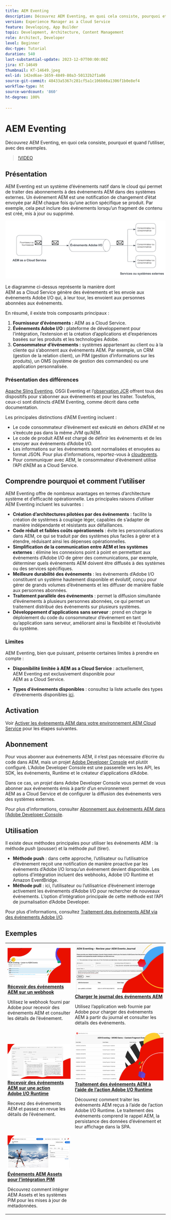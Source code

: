```yaml
---
title: AEM Eventing
description: Découvrez AEM Eventing, en quoi cela consiste, pourquoi et quand l’utiliser, avec des exemples.
version: Experience Manager as a Cloud Service
feature: Developing, App Builder
topic: Development, Architecture, Content Management
role: Architect, Developer
level: Beginner
doc-type: Tutorial
duration: 540
last-substantial-update: 2023-12-07T00:00:00Z
jira: KT-14649
thumbnail: KT-14649.jpeg
exl-id: 142ed6ae-1659-4849-80a3-50132b2f1a86
source-git-commit: 48433a5367c281cf5a1c106b08a1306f1b0e8ef4
workflow-type: ht
source-wordcount: '860'
ht-degree: 100%

---
```


# AEM Eventing

Découvrez AEM Eventing, en quoi cela consiste, pourquoi et quand l’utiliser, avec des exemples.

>[!VIDEO](https://video.tv.adobe.com/v/3426686?quality=12&learn=on)

## Présentation

AEM Eventing est un système d’événements natif dans le cloud qui permet de traiter des abonnements à des événements AEM dans des systèmes externes. Un événement AEM est une notification de changement d’état envoyée par AEM chaque fois qu’une action spécifique se produit. Par exemple, cela peut inclure des événements lorsqu’un fragment de contenu est créé, mis à jour ou supprimé.

![AEM Eventing](./assets/aem-eventing.png)

Le diagramme ci-dessus représente la manière dont AEM as a Cloud Service génère des événements et les envoie aux événements Adobe I/O qui, à leur tour, les envoient aux personnes abonnées aux événements.

En résumé, il existe trois composants principaux :

1. **Fournisseur d’événements :** AEM as a Cloud Service.
1. **Événements Adobe I/O :** plateforme de développement pour l’intégration, l’extension et la création d’applications et d’expériences basées sur les produits et les technologies Adobe.
1. **Consommateur d’événements :** systèmes appartenant au client ou à la cliente qui s’abonnent aux événements AEM. Par exemple, un CRM (gestion de la relation client), un PIM (gestion d’informations sur les produits), un OMS (système de gestion des commandes) ou une application personnalisée.

### Présentation des différences

[Apache Sling Eventing](https://sling.apache.org/documentation/bundles/apache-sling-eventing-and-job-handling.html), OSGi Eventing et l’[observation JCR](https://jackrabbit.apache.org/oak/docs/features/observation.html) offrent tous des dispositifs pour s’abonner aux événements et pour les traiter. Toutefois, ceux-ci sont distincts d’AEM Eventing, comme décrit dans cette documentation.

Les principales distinctions d’AEM Eventing incluent :

- Le code consommateur d’événement est exécuté en dehors d’AEM et ne s’exécute pas dans la même JVM qu’AEM.
- Le code de produit AEM est chargé de définir les événements et de les envoyer aux événements d’Adobe I/O.
- Les informations sur les événements sont normalisées et envoyées au format JSON. Pour plus d’informations, reportez-vous à [cloudevents](https://cloudevents.io/).
- Pour communiquer avec AEM, le consommateur d’événement utilise l’API d’AEM as a Cloud Service.


## Comprendre pourquoi et comment l’utiliser

AEM Eventing offre de nombreux avantages en termes d’architecture système et d’efficacité opérationnelle. Les principales raisons d’utiliser AEM Eventing incluent les suivantes :

- **Création d’architectures pilotées par des événements** : facilite la création de systèmes à couplage léger, capables de s’adapter de manière indépendante et résistants aux défaillances.
- **Code réduit et faibles coûts opérationnels** : évite les personnalisations dans AEM, ce qui se traduit par des systèmes plus faciles à gérer et à étendre, réduisant ainsi les dépenses opérationnelles.
- **Simplification de la communication entre AEM et les systèmes externes** : élimine les connexions point à point en permettant aux événements d’Adobe I/O de gérer des communications, par exemple, déterminer quels événements AEM doivent être diffusés à des systèmes ou des services spécifiques.
- **Meilleure durabilité des événements** : les événements d’Adobe I/O constituent un système hautement disponible et évolutif, conçu pour gérer de grands volumes d’événements et les diffuser de manière fiable aux personnes abonnées.
- **Traitement parallèle des événements** : permet la diffusion simultanée d’événements à plusieurs personnes abonnées, ce qui permet un traitement distribué des événements sur plusieurs systèmes.
- **Développement d’applications sans serveur** : prend en charge le déploiement du code du consommateur d’événement en tant qu’application sans serveur, améliorant ainsi la flexibilité et l’évolutivité du système.

### Limites

AEM Eventing, bien que puissant, présente certaines limites à prendre en compte :

- **Disponibilité limitée à AEM as a Cloud Service** : actuellement, AEM Eventing est exclusivement disponible pour AEM as a Cloud Service.

- **Types d’événements disponibles** : consultez la liste actuelle des types d’événements disponibles [ici](https://developer.adobe.com/experience-cloud/experience-manager-apis/guides/events/#available-event-types).

## Activation

Voir [Activer les événements AEM dans votre environnement AEM Cloud Service](https://developer.adobe.com/experience-cloud/experience-manager-apis/guides/events/#enable-aem-events-on-your-aem-cloud-service-environment) pour les étapes suivantes.

## Abonnement

Pour vous abonner aux événements AEM, il n’est pas nécessaire d’écrire du code dans AEM, mais un projet [Adobe Developer Console](https://developer.adobe.com/) est plutôt configuré. L’Adobe Developer Console est une passerelle vers les API, les SDK, les événements, Runtime et le créateur d’applications d’Adobe.

Dans ce cas, un _projet_ dans Adobe Developer Console vous permet de vous abonner aux événements émis à partir d’un environnement AEM as a Cloud Service et de configurer la diffusion des événements vers des systèmes externes.

Pour plus d’informations, consulter [Abonnement aux événements AEM dans l’Adobe Developer Console](https://developer.adobe.com/experience-cloud/experience-manager-apis/guides/events/#how-to-subscribe-to-aem-events-in-the-adobe-developer-console).

## Utilisation

Il existe deux méthodes principales pour utiliser les événements AEM : la méthode _push_ (pousser) et la méthode _pull_ (tirer).

- **Méthode push** : dans cette approche, l’utilisateur ou l’utilisatrice d’événement reçoit une notification de manière proactive par les événements d’Adobe I/O lorsqu’un événement devient disponible. Les options d’intégration incluent des webhooks, Adobe I/O Runtime et Amazon EventBridge.
- **Méthode pull** : ici, l’utilisateur ou l’utilisatrice d’événement interroge activement les événements d’Adobe I/O pour rechercher de nouveaux événements. L’option d’intégration principale de cette méthode est l’API de journalisation d’Adobe Developer.

Pour plus d’informations, consultez [Traitement des événements AEM via des événements Adobe I/O](https://developer.adobe.com/experience-cloud/experience-manager-apis/guides/events/#aem-events-processing-via-adobe-io).

## Exemples

<table>
  <tr>
    <td>
        <a  href="./examples/webhook.md"><img alt="Récevoir des événements AEM sur un webhook" src="./assets/examples/webhook/webhook-example.png"/></a>
        <div><strong><a href="./examples/webhook.md">Récevoir des événements AEM sur un webhook</a></strong></div>
        <p>
          Utilisez le webhook fourni par Adobe pour recevoir des événements AEM et consulter les détails de l’événement.
        </p>
      </td>
      <td>
        <a  href="./examples/journaling.md"><img alt="Charger le journal des événements AEM" src="./assets/examples/journaling/eventing-journal.png"/></a>
        <div><strong><a href="./examples/journaling.md">Charger le journal des événements AEM</a></strong></div>
        <p>
          Utilisez l’application web fournie par Adobe pour charger des événements AEM à partir du journal et consulter les détails des événements.
        </p>
      </td>
    </tr>
  <tr>
    <td>
        <a  href="./examples/runtime-action.md"><img alt="Recevoir des événements AEM sur une action Adobe I/O Runtime" src="./assets/examples/runtime-action/eventing-runtime.png"/></a>
        <div><strong><a href="./examples/runtime-action.md">Recevoir des événements AEM sur une action Adobe I/O Runtime</a></strong></div>
        <p>
          Recevez des événements AEM et passez en revue les détails de l’événement.
        </p>
      </td>
      <td>
        <a  href="./examples/event-processing-using-runtime-action.md"><img alt="Traitement des événements AEM à l’aide de l’action Adobe I/O Runtime" src="./assets/examples/event-processing-using-runtime-action/event-processing.png"/></a>
        <div><strong><a href="./examples/event-processing-using-runtime-action.md">Traitement des événements AEM à l’aide de l’action Adobe I/O Runtime</a></strong></div>
        <p>
          Découvrez comment traiter les événements AEM reçus à l’aide de l’action Adobe I/O Runtime. Le traitement des événements comprend le rappel AEM, la persistance des données d’événement et leur affichage dans la SPA.
        </p>
      </td>
  </tr>
  <tr>
    <td>
        <a  href="./examples/assets-pim-integration.md"><img alt="Événements AEM Assets pour l’intégration PIM" src="./assets/examples/assets-pim-integration/PIM-integration-tile.png"/></a>
        <div><strong><a href="./examples/assets-pim-integration.md">Événements AEM Assets pour l’intégration PIM</a></strong></div>
        <p>
          Découvrez comment intégrer AEM Assets et les systèmes PIM pour les mises à jour de métadonnées.
        </p>
      </td>
  </tr> 
</table>
